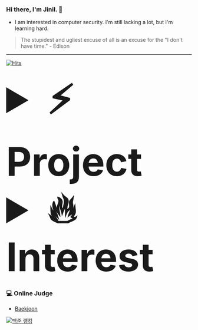 ### Hi there, I'm Jinil. 👋       
     
* I am interested in computer security. I'm still lacking a lot, but I'm learning hard.   

> The stupidest and ugliest excuse of all is an excuse for the "I don't have time." - Edison
-----------------    

[![Hits](https://hits.seeyoufarm.com/api/count/incr/badge.svg?url=https%3A%2F%2Fgithub.com%2Fjiniljeil%2Fhit-counter&count_bg=%23141415&title_bg=%23555555&icon=&icon_color=%23E7E0E0&title=hits&edge_flat=false)](https://hits.seeyoufarm.com)

<details>
     <summary style="font-size: 80pt; font-weight: bold">⚡ Project </summary> <br>
     <ul> 
          <li><a href="#">Arp Spoofing (Network hacking) (2019-1)</a></li>
          <li><a href="https://github.com/jiniljeil/hgu_shop">HGU SHOP Application (2019-2)</a></li>
          <li><a href="https://github.com/jiniljeil/JavaProject">Connect6 (2020-1)</a></li>
          <li><a href="https://github.com/jiniljeil/CppExample">C++ Education Video Contest (2020-2)</a></li>
          <li><a href="https://github.com/jiniljeil/Class_Assessment">Lecture Assessment Website (2020-2)</a></li>
          <li><a href="https://github.com/jiniljeil/PlaceofMeeting">Place of Meeting Application (2021-1)</a></li>
          <li><a href="https://github.com/jiniljeil/LAN-STUDY">LAN STUDY (Secure Coding Contest) (2021-1)</a></li>
     </ul> 
</details>

<details> 
     <summary style="font-size: 80pt; font-weight: bold"> 🔥 Interest </summary> <br>
     <ul>
          <li>Language
               <ul>
                    <li>C/C++/Assembly</li>
                    <li>Java</li>
                    <li>Python</li>
                    <li>Web (Javascript, PHP, JSP)</li>
                    <li>Mobile Application (Dart)</li>
               </ul>
          </li>
          <li>Security
               <ul>
                    <li>Web</li>
                    <li>Crypto</li>
                    <li>System</li>
                    <li>Network</li>
               </ul>
          </li>
     </ul>
</details>

### 💻 Online Judge
  - [Baekjoon](https://www.acmicpc.net/user/hello_world1)       
       
  [![백준 랭킹](http://mazassumnida.wtf/api/v2/generate_badge?boj=hello_world1)](https://www.acmicpc.net/user/hello_world1)   

<!--
**jiniljeil/jiniljeil** is a ✨ _special_ ✨ repository because its `README.md` (this file) appears on your GitHub profile.

Here are some ideas to get you started:

- 🔭 I’m currently working on ...
- 🌱 I’m currently learning ...
- 👯 I’m looking to collaborate on ...
- 🤔 I’m looking for help with ...
- 💬 Ask me about ...
- 📫 How to reach me: ...
- 😄 Pronouns: ...
- ⚡ Fun fact: ...
-->
